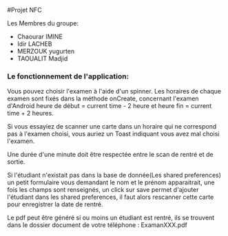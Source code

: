 
#Projet NFC

Les Membres du groupe:
- Chaourar IMINE
- Idir LACHEB
- MERZOUK yugurten
- TAOUALIT Madjid 

<h3>Le fonctionnement de l'application:</h3>

Vous pouvez choisir l'examen à l'aide d'un spinner. Les horaires de
chaque examen sont fixés dans la méthode onCreate, concernant l'examen
d'Android heure de début = current time - 2 heure et heure fin = current time + 2 heures.


Si vous essayiez de scanner une carte dans un horaire qui ne correspond pas
à l'examen choisi, vous auriez un Toast indiquant vous avez mal choisi l'examen.

Une durée d'une minute doit être respectée entre le scan de rentré et de sortie.

Si l'étudiant n'existait pas dans la base de donnée(Les shared preferences) un petit
formulaire vous demandant le nom et le prénom apparaitrait, une fois les champs
sont renseignés, un click sur save permet d'ajouter l'étudiant dans les shared preferences,
il faut alors rescanner cette carte pour enregistrer la date de rentré.


Le pdf peut être généré si ou moins un étudiant est rentré, ils se trouvent dans le
dossier document de votre téléphone : ExamanXXX.pdf



